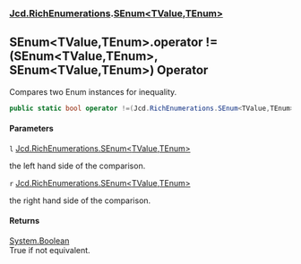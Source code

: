 ### [Jcd.RichEnumerations](Jcd.RichEnumerations.md 'Jcd.RichEnumerations').[SEnum&lt;TValue,TEnum&gt;](Jcd.RichEnumerations.SEnum_TValue,TEnum_.md 'Jcd.RichEnumerations.SEnum<TValue,TEnum>')

## SEnum<TValue,TEnum>.operator !=(SEnum<TValue,TEnum>, SEnum<TValue,TEnum>) Operator

Compares two Enum instances for inequality.

```csharp
public static bool operator !=(Jcd.RichEnumerations.SEnum<TValue,TEnum>? l, Jcd.RichEnumerations.SEnum<TValue,TEnum>? r);
```
#### Parameters

<a name='Jcd.RichEnumerations.SEnum_TValue,TEnum_.op_Inequality(Jcd.RichEnumerations.SEnum_TValue,TEnum_,Jcd.RichEnumerations.SEnum_TValue,TEnum_).l'></a>

`l` [Jcd.RichEnumerations.SEnum&lt;](Jcd.RichEnumerations.SEnum_TValue,TEnum_.md 'Jcd.RichEnumerations.SEnum<TValue,TEnum>')[TValue](Jcd.RichEnumerations.SEnum_TValue,TEnum_.md#Jcd.RichEnumerations.SEnum_TValue,TEnum_.TValue 'Jcd.RichEnumerations.SEnum<TValue,TEnum>.TValue')[,](Jcd.RichEnumerations.SEnum_TValue,TEnum_.md 'Jcd.RichEnumerations.SEnum<TValue,TEnum>')[TEnum](Jcd.RichEnumerations.SEnum_TValue,TEnum_.md#Jcd.RichEnumerations.SEnum_TValue,TEnum_.TEnum 'Jcd.RichEnumerations.SEnum<TValue,TEnum>.TEnum')[&gt;](Jcd.RichEnumerations.SEnum_TValue,TEnum_.md 'Jcd.RichEnumerations.SEnum<TValue,TEnum>')

the left hand side of the comparison.

<a name='Jcd.RichEnumerations.SEnum_TValue,TEnum_.op_Inequality(Jcd.RichEnumerations.SEnum_TValue,TEnum_,Jcd.RichEnumerations.SEnum_TValue,TEnum_).r'></a>

`r` [Jcd.RichEnumerations.SEnum&lt;](Jcd.RichEnumerations.SEnum_TValue,TEnum_.md 'Jcd.RichEnumerations.SEnum<TValue,TEnum>')[TValue](Jcd.RichEnumerations.SEnum_TValue,TEnum_.md#Jcd.RichEnumerations.SEnum_TValue,TEnum_.TValue 'Jcd.RichEnumerations.SEnum<TValue,TEnum>.TValue')[,](Jcd.RichEnumerations.SEnum_TValue,TEnum_.md 'Jcd.RichEnumerations.SEnum<TValue,TEnum>')[TEnum](Jcd.RichEnumerations.SEnum_TValue,TEnum_.md#Jcd.RichEnumerations.SEnum_TValue,TEnum_.TEnum 'Jcd.RichEnumerations.SEnum<TValue,TEnum>.TEnum')[&gt;](Jcd.RichEnumerations.SEnum_TValue,TEnum_.md 'Jcd.RichEnumerations.SEnum<TValue,TEnum>')

the right hand side of the comparison.

#### Returns
[System.Boolean](https://docs.microsoft.com/en-us/dotnet/api/System.Boolean 'System.Boolean')  
True if not equivalent.